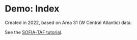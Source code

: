 # Demo: Index

Created in 2022, based on Area 31 (W Central Atlantic) data.

See the [SOFIA-TAF
tutorial](https://github.com/sofia-taf/doc/blob/main/sofia_taf_tutorial.md).
